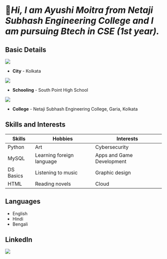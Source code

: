 # 👋***Hi, I am Ayushi Moitra from Netaji Subhash Engineering College and I am pursuing Btech in CSE (1st year).*** #

## Basic Details ## 

<img src="https://img.icons8.com/cute-clipart/64/000000/city-buildings.png"/>

- **City** - Kolkata


<img src="https://img.icons8.com/external-wanicon-flat-wanicon/64/000000/external-school-back-to-school-wanicon-flat-wanicon.png"/>

- **Schooling** - South Point High School 

<img src="https://img.icons8.com/color/48/000000/university.png"/>

- **College** - Netaji Subhash Engineering College, Garia, Kolkata

## Skills and Interests ##
| Skills | Hobbies | Interests |
|---|---|---|
| Python | Art | Cybersecurity |
| MySQL | Learning foreign language | Apps and Game Development |
| DS Basics | Listening to music | Graphic design |
| HTML | Reading novels | Cloud |

## Languages ##
- English
- Hindi
- Bengali

## LinkedIn ##
[<img src="https://img.icons8.com/external-justicon-lineal-color-justicon/64/000000/external-linkedin-social-media-justicon-lineal-color-justicon.png"/>](https://www.linkedin.com/in/ayushi-moitra-101235222/)
